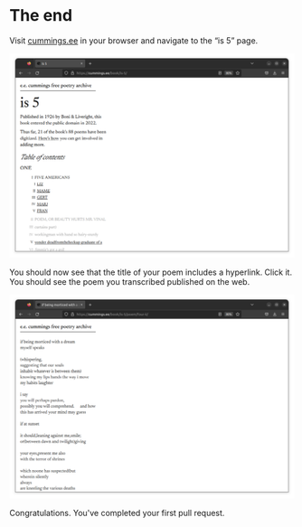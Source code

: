 ```{include} _templates/nav.html
```

# The end

Visit [cummings.ee](https://cummings.ee) in your browser and navigate to the “is 5” page.

[![“is 5”](_static/img/is-5.png)](https://cummings.ee/book/is-5/)

You should now see that the title of your poem includes a hyperlink. Click it. You should see the poem you transcribed published on the web.

[![success](_static/img/success.png)](https://cummings.ee/book/is-5/poem/four-ii/)

Congratulations. You've completed your first pull request.
